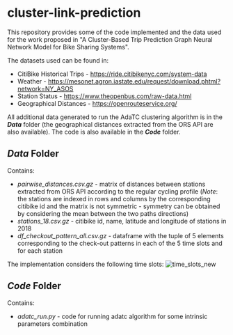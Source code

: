 # cluster-link-prediction
This repository provides some of the code implemented and the data used for the work proposed in "A Cluster-Based Trip Prediction Graph Neural Network Model for Bike Sharing Systems".

The datasets used can be found in:
* CitiBike Historical Trips - https://ride.citibikenyc.com/system-data
* Weather - https://mesonet.agron.iastate.edu/request/download.phtml?network=NY_ASOS
* Station Status - https://www.theopenbus.com/raw-data.html
* Geographical Distances - https://openrouteservice.org/ 

All additional data generated to run the AdaTC clustering algorithm is in the **_Data_** folder (the geographical distances extracted from the ORS API are also available). The code is also available in the **_Code_** folder. 

## **_Data_** Folder
Contains:
* _pairwise_distances.csv.gz_ - matrix of distances between stations extracted from ORS API according to the regular cycling profile (*Note*: the stations are indexed in rows and columns by the corresponding citibike id and the matrix is not symmetric - symmetry can be obtained by considering the mean between the two paths directions)
* _stations_18.csv.gz_ - citibike id, name, latitude and longitude of stations in 2018 
* _df_checkout_pattern_all.csv.gz_ - dataframe with the tuple of 5 elements corresponding to the check-out patterns in each of the 5 time slots and for each station


The implementation considers the following time slots: 
![time_slots_new](https://user-images.githubusercontent.com/74977129/141164706-1bc9de6c-b4fa-4f90-8cbf-594c0de2a773.JPG)



## **_Code_** Folder
Contains: 
*  _adatc_run.py_ - code for running adatc algorithm for some intrinsic parameters combination 
